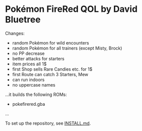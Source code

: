 # Pokémon FireRed QOL by David Bluetree

Changes:

- random Pokémon for wild encounters
- random Pokémon for all trainers (except Misty, Brock)
- no PP decrease
- better attacks for starters
- item prices all 1$
- first Shop sells Rare Candies etc. for 1$
- first Route can catch 3 Starters, Mew
- can run indoors
- no uppercase names


...it builds the following ROMs:

* pokefirered.gba

...

To set up the repository, see [INSTALL.md](INSTALL.md).

